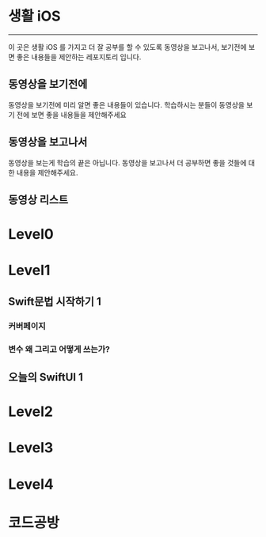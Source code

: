 # 생활 iOS
---
이 곳은 생활 iOS 를 가지고 더 잘 공부를 할 수 있도록 동영상을 보고나서, 보기전에 보면 좋은 내용들을 제안하는 레포지토리 입니다.

## 동영상을 보기전에
동영상을 보기전에 미리 알면 좋은 내용들이 있습니다. 학습하시는 분들이 동영상을 보기 전에 보면 좋을 내용들을 제안해주세요

## 동영상을 보고나서
동영상을 보는게 학습의 끝은 아닙니다. 동영상을 보고나서 더 공부하면 좋을 것들에 대한 내용을 제안해주세요.


## 동영상 리스트

# Level0

# Level1
## Swift문법 시작하기 1
### 커버페이지
### 변수 왜 그리고 어떻게 쓰는가?

## 오늘의 SwiftUI 1

# Level2

# Level3

# Level4

# 코드공방

